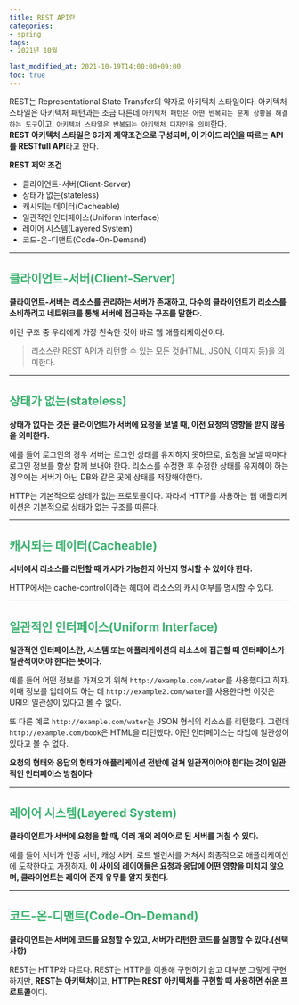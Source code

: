 ```yaml
---
title: REST API란
categories:
- spring
tags: 
- 2021년 10월

last_modified_at: 2021-10-19T14:00:00+09:00
toc: true
---
```


REST는 Representational State Transfer의 약자로 아키텍처 스타일이다. 아키텍처 스타일은 아키텍처 패턴과는 조금 다른데 `아키텍처 패턴은 어떤 반복되는 문제 상황을 해결하는 도구`이고, `아키텍처 스타일은 반복되는 아키텍처 디자인을 의미`한다.  
**REST 아키텍처 스타일은 6가지 제약조건으로 구성되며, 이 가이드 라인을 따르는 API를 RESTfull API**라고 한다.

**REST 제약 조건**
- 클라이언트-서버(Client-Server)
- 상태가 없는(stateless)
- 캐시되는 데이터(Cacheable)
- 일관적인 인터페이스(Uniform Interface)
- 레이어 시스템(Layered System)
- 코드-온-디맨트(Code-On-Demand)

***

## <span style="color:MediumSeaGreen">클라이언트-서버(Client-Server)</span>
**클라이언트-서버는 리소스를 관리하는 서버가 존재하고, 다수의 클라이언트가 리소스를 소비하려고 네트워크를 통해 서버에 접근하는 구조를 말한다.**  

이런 구조 중 우리에게 가장 친숙한 것이 바로 웹 애플리케이션이다.

> 리소스란 REST API가 리턴할 수 있는 모든 것(HTML, JSON, 이미지 등)을 의미한다.

***

## <span style="color:MediumSeaGreen">상태가 없는(stateless)</span>
**상태가 없다는 것은 클라이언트가 서버에 요청을 보낼 때, 이전 요청의 영향을 받지 않음을 의미한다.**  

예를 들어 로그인의 경우 서버는 로그인 상태를 유지하지 못하므로, 요청을 보낼 때마다 로그인 정보를 항상 함께 보내야 한다. 리소스를 수정한 후 수정한 상태를 유지해야 하는 경우에는 서버가 아닌 DB와 같은 곳에 상태를 저장해야한다.

HTTP는 기본적으로 상테가 없는 프로토콜이다. 따라서 HTTP를 사용하는 웹 애플리케이션은 기본적으로 상태가 없는 구조를 따른다.

***

## <span style="color:MediumSeaGreen">캐시되는 데이터(Cacheable)</span>
**서버에서 리소스를 리턴할 때 캐시가 가능한지 아닌지 명시할 수 있어야 한다.**  

HTTP에서는 cache-control이라는 헤더에 리소스의 캐시 여부를 명시할 수 있다.

***

## <span style="color:MediumSeaGreen">일관적인 인터페이스(Uniform Interface)</span>
**일관적인 인터페이스란, 시스템 또는 애플리케이션의 리소스에 접근할 때 인터페이스가 일관적이어야 한다는 뜻이다.**  

예를 들어 어떤 정보를 가져오기 위해 `http://example.com/water`를 사용했다고 하자. 이때 정보를 업데이트 하는 데 `http://example2.com/water`를 사용한다면 이것은 URI의 일관성이 있다고 볼 수 없다.

또 다른 예로 `http://example.com/water`는 JSON 형식의 리소스를 리턴했다. 그런데 `http://example.com/book`은 HTML을 리턴했다. 이런 인터페이스는 타입에 일관성이 있다고 볼 수 없다.  

**요청의 형태와 응답의 형태가 애플리케이션 전반에 걸쳐 일관적이어야 한다는 것이 일관적인 인터페이스 방침이다**.

***

## <span style="color:MediumSeaGreen">레이어 시스템(Layered System)</span>
**클라이언트가 서버에 요청을 할 때, 여러 개의 레이어로 된 서버를 거칠 수 있다.**  

예를 들어 서버가 인증 서버, 캐싱 서커, 로드 밸런서를 거쳐서 최종적으로 애플리케이션에 도착한다고 가정하자. **이 사이의 레이어들은 요청과 응답에 어떤 영향을 미치지 않으며, 클라이언트는 레이어 존재 유무를 알지 못한다**.

***

## <span style="color:MediumSeaGreen">코드-온-디맨트(Code-On-Demand)</span>
**클라이언트는 서버에 코드를 요청할 수 있고, 서버가 리턴한 코드를 실행할 수 있다.(선택 사항)**  

REST는 HTTP와 다르다. REST는 HTTP를 이용해 구현하기 쉽고 대부분 그렇게 구현하지만, **REST는 아키텍처**이고, **HTTP는 REST 아키텍처를 구현할 때 사용하면 쉬운 프로토콜**이다.



